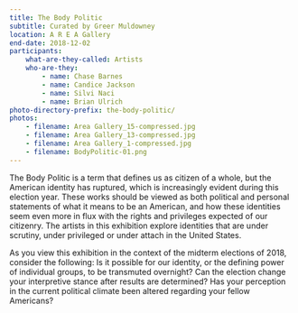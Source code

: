```yaml
---
title: The Body Politic
subtitle: Curated by Greer Muldowney
location: A R E A Gallery
end-date: 2018-12-02
participants:
    what-are-they-called: Artists
    who-are-they:
        - name: Chase Barnes
        - name: Candice Jackson
        - name: Silvi Naci
        - name: Brian Ulrich
photo-directory-prefix: the-body-politic/
photos:
    - filename: Area Gallery_15-compressed.jpg
    - filename: Area Gallery_13-compressed.jpg
    - filename: Area Gallery_1-compressed.jpg
    - filename: BodyPolitic-01.png
---
```


The Body Politic is a term that defines us as citizen of a whole, but the American identity has ruptured, which is increasingly evident during this election year. These works should be viewed as both political and personal statements of what it means to be an American, and how these identities seem even more in flux with the rights and privileges expected of our citizenry.  The artists in this exhibition explore identities that are under scrutiny, under privileged or under attach in the United States. 
 
As you view this exhibition in the context of the midterm elections of 2018, consider the following: Is it possible for our identity, or the defining power of individual groups, to be transmuted overnight? Can the election change your interpretive stance after results are determined? Has your perception in the current political climate been altered regarding your fellow Americans? 
